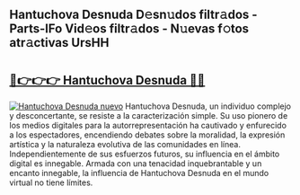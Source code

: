 ## Hantuchova Desnuda D𝚎sn𝚞dos filtr𝚊dos - Parts-lFo Vid𝚎os filtr𝚊dos - N𝚞evas f𝚘tos atr𝚊ctivas UrsHH

# <h2><a href="http://mbch8gb.tromn.icu/?c=Hantuchova+Desnuda">🔗👉👉👉 Hantuchova Desnuda 🔗🔗</a></h2>

[![Hantuchova Desnuda nuevo](https://i.imgur.com/pEAQMta.gif)](http://mbch8gb.tromn.icu/?c=Hantuchova+Desnuda)
Hantuchova Desnuda, un individuo complejo y desconcertante, se resiste a la caracterización simple. Su uso pionero de los medios digitales para la autorrepresentación ha cautivado y enfurecido a los espectadores, encendiendo debates sobre la moralidad, la expresión artística y la naturaleza evolutiva de las comunidades en línea. Independientemente de sus esfuerzos futuros, su influencia en el ámbito digital es innegable. Armada con una tenacidad inquebrantable y un encanto innegable, la influencia de Hantuchova Desnuda en el mundo virtual no tiene límites.
